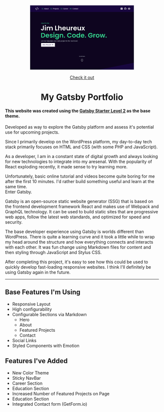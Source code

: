 

<p align="center">
  <img alt="Level 2" src="./src/assets/Gatsby-portfolio-screenshot.png" width="340" />
</p><p align="center"><a href="https://jimcv.me/" target="_blank">Check it out</a>
</p>
<h1 align="center">
  My Gatsby Portfolio 
</h1>

<h4>
  This website was created using the <a href=https://github.com/Knochenmark/gatsby-starter-level-2" target="_blank">Gatsby Starter Level 2</a> as the base theme.
</h4>

Developed as way to explore the Gatsby platform and assess it's potential use for upcoming projects. 

Since I primarily develop on the WordPress platform, my day-to-day tech stack primarily focuses on HTML and CSS (with some PHP and JavaScript).  

As a developer, I am in a constant state of digital growth and always looking for new technologies to integrate into my aresenal.  With the popularity of React exploding recently, it made sense to try learning more.  

Unfortunately, basic online tutorial and videos become quite boring for me after the first 10 minutes. I'd rather build something useful and learn at the same time.  
Enter Gatsby.

Gatsby is an open-source static website generator (SSG) that is based on the frontend development framework React and makes use of Webpack and GraphQL technology. It can be used to build static sites that are progressive web apps, follow the latest web standards, and optimized for speed and security.

The base developer experience using Gatsby is worlds different than WordPress.  There is quite a learning curve and it took a little while to wrap my head around the structure and how everything connects and interacts with each other. It was fun change using Markdown files for content and then styling through JavaScript and Stylus CSS. 

After completing this project, it's easy to see how this could be used to quickly develop fast-loading responsive websites.  I think I'll definitely be using Gatsby again in the future.

---
## Base Features I'm Using

- Responsive Layout
- High configurability
- Configurable Sections via Markdown
  - Hero
  - About
  - Featured Projects
  - Contact
- Social Links
- Styled Components with Emotion

## Features I've Added

- New Color Theme
- Sticky NavBar
- Career Section
- Education Section
- Increased Number of Featured Projects on Page
- Education Section
- Integrated Contact form (GetForm.io)



